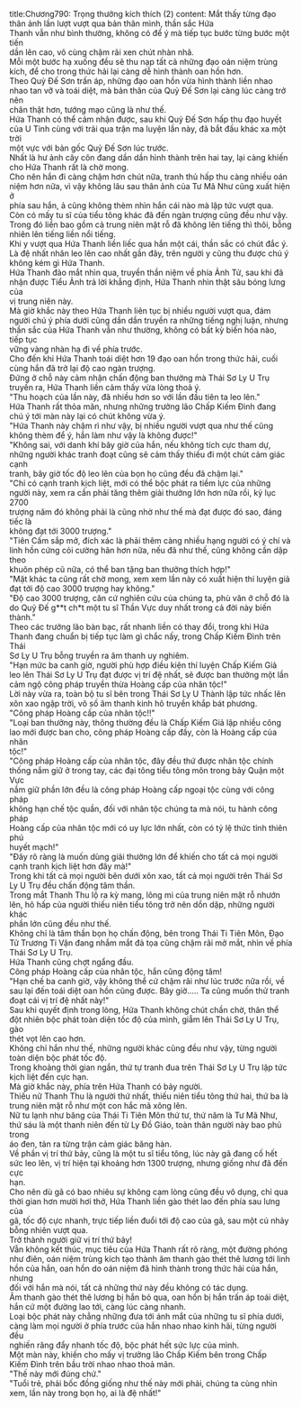 title:Chương790: Trọng thưởng kích thích (2)
content:
Mắt thấy từng đạo thân ảnh lần lượt vượt qua bản thân mình, thần sắc Hứa<br>Thanh vẫn như bình thường, không có để ý mà tiếp tục bước từng bước một tiến<br>dần lên cao, vô cùng chậm rãi xen chút nhàn nhã.<br>Mỗi một bước hạ xuống đều sẽ thu nạp tất cả những đạo oán niệm trùng<br>kích, để cho trong thức hải lại càng dễ hình thành oan hồn hơn.<br>Theo Quỷ Đế Sơn trấn áp, những đạo oan hồn vừa hình thành liền nhao<br>nhao tan vỡ và toái diệt, mà bản thân của Quỷ Đế Sơn lại càng lúc càng trở nên<br>chân thật hơn, tướng mạo cũng là như thế.<br>Hứa Thanh có thể cảm nhận được, sau khi Quỷ Đế Sơn hấp thu đạo huyết<br>của U Tinh cùng với trải qua trận ma luyện lần này, đã bắt đầu khác xa một trời<br>một vực với bản gốc Quỷ Đế Sơn lúc trước.<br>Nhất là hư ảnh cây côn đang dần dần hình thành trên hai tay, lại càng khiến<br>cho Hứa Thanh rất là chờ mong.<br>Cho nên hắn đi càng chậm hơn chút nữa, tranh thủ hấp thu càng nhiều oán<br>niệm hơn nữa, vì vậy không lâu sau thân ảnh của Tư Mã Như cũng xuất hiện ở<br>phía sau hắn, ả cũng không thèm nhìn hắn cái nào mà lập tức vượt qua.<br>Còn có mấy tu sĩ của tiểu tông khác đã đến ngàn trượng cũng đều như vậy.<br>Trong đó liền bao gồm cả trung niên mặt rỗ đã không lên tiếng thì thôi, bỗng<br>nhiên lên tiếng liền nổi tiếng.<br>Khi y vượt qua Hứa Thanh liền liếc qua hắn một cái, thần sắc có chút đắc ý.<br>Là đệ nhất nhân leo lên cao nhất gần đây, trên người y cũng thu được chú ý<br>không kém gì Hứa Thanh.<br>Hứa Thanh đảo mắt nhìn qua, truyền thần niệm về phía Ảnh Tử, sau khi đã<br>nhận được Tiểu Ảnh trả lời khẳng định, Hứa Thanh nhìn thật sâu bóng lưng của<br>vị trung niên này.<br>Mà giờ khắc này theo Hứa Thanh liên tục bị nhiều người vượt qua, đám<br>người chú ý phía dưới cũng dần dần truyền ra những tiếng nghị luận, nhưng<br>thần sắc của Hứa Thanh vẫn như thường, không có bất kỳ biến hóa nào, tiếp tục<br>vững vàng nhàn hạ đi về phía trước.<br>Cho đến khi Hứa Thanh toái diệt hơn 19 đạo oan hồn trong thức hải, cuối<br>cùng hắn đã trở lại độ cao ngàn trượng.<br>Đứng ở chỗ này cảm nhận chấn động ban thưởng mà Thái Sơ Ly U Trụ<br>truyền ra, Hứa Thanh liền cảm thấy vừa lòng thoả ý.<br>"Thu hoạch của lần này, đã nhiều hơn so với lần đầu tiên ta leo lên."<br>Hứa Thanh rất thỏa mãn, nhưng những trưởng lão Chấp Kiếm Đình đang<br>chú ý tới màn này lại có chút không vừa ý.<br>"Hứa Thanh này chậm rì như vậy, bị nhiều người vượt qua như thế cũng<br>không thèm để ý, hắn làm như vậy là không được!"<br>"Không sai, với danh khí bây giờ của hắn, nếu không tích cực tham dự,<br>những người khác tranh đoạt cũng sẽ cảm thấy thiếu đi một chút cảm giác cạnh<br>tranh, bây giờ tốc độ leo lên của bọn họ cũng đều đã chậm lại."<br>"Chỉ có cạnh tranh kịch liệt, mới có thể bộc phát ra tiềm lực của những<br>người này, xem ra cần phải tăng thêm giải thưởng lớn hơn nữa rồi, kỷ lục 2700<br>trượng năm đó không phải là cũng nhờ như thế mà đạt được đó sao, đáng tiếc là<br>không đạt tới 3000 trượng."<br>"Tiên Cấm sắp mở, đích xác là phải thêm càng nhiều hạng người có ý chí và<br>linh hồn cứng cỏi cường hãn hơn nữa, nếu đã như thế, cũng không cần dập theo<br>khuôn phép cũ nữa, có thể ban tặng ban thưởng thích hợp!"<br>"Mặt khác ta cũng rất chờ mong, xem xem lần này có xuất hiện thí luyện giả<br>đạt tới độ cao 3000 trượng hay không."<br>"Độ cao 3000 trượng, căn cứ nghiên cứu của chúng ta, phù văn ở chỗ đó là<br>do Quỷ Đế g**t ch*t một tu sĩ Thần Vực duy nhất trong cả đời này biến thành."<br>Theo các trưởng lão bàn bạc, rất nhanh liền có thay đổi, trong khi Hứa<br>Thanh đang chuẩn bị tiếp tục làm gì chắc nấy, trong Chấp Kiếm Đình trên Thái<br>Sơ Ly U Trụ bỗng truyền ra âm thanh uy nghiêm.<br>"Hạn mức ba canh giờ, người phù hợp điều kiện thí luyện Chấp Kiếm Giả<br>leo lên Thái Sơ Ly U Trụ đạt được vị trí đệ nhất, sẽ được ban thưởng một lần<br>cảm ngộ công pháp truyền thừa Hoàng cấp của nhân tộc!"<br>Lời này vừa ra, toàn bộ tu sĩ bên trong Thái Sơ Ly U Thành lập tức nhấc lên<br>xôn xao ngập trời, vô số âm thanh kinh hô truyền khắp bát phương.<br>"Công pháp Hoàng cấp của nhân tộc!!"<br>"Loại ban thưởng này, thông thường đều là Chấp Kiếm Giả lập nhiều công<br>lao mới được ban cho, công pháp Hoàng cấp đấy, còn là Hoàng cấp của nhân<br>tộc!"<br>"Công pháp Hoàng cấp của nhân tộc, đây đều thứ được nhân tộc chính<br>thống nắm giữ ở trong tay, các đại tông tiểu tông môn trong bảy Quận một Vực<br>nắm giữ phần lớn đều là công pháp Hoàng cấp ngoại tộc cùng với công pháp<br>không hạn chế tộc quần, đối với nhân tộc chúng ta mà nói, tu hành công pháp<br>Hoàng cấp của nhân tộc mới có uy lực lớn nhất, còn có tỷ lệ thức tỉnh thiên phú<br>huyết mạch!"<br>"Đây rõ ràng là muốn dùng giải thưởng lớn để khiến cho tất cả mọi người<br>cạnh tranh kịch liệt hơn đây mà!"<br>Trong khi tất cả mọi người bên dưới xôn xao, tất cả mọi người trên Thái Sơ<br>Ly U Trụ đều chấn động tâm thần.<br>Trong mắt Thanh Thu lộ ra kỳ mang, lông mi của trung niên mặt rỗ nhướn<br>lên, hô hấp của người thiếu niên tiểu tông trở nên dồn dập, những người khác<br>phần lớn cũng đều như thế.<br>Không chỉ là tâm thần bọn họ chấn động, bên trong Thái Ti Tiên Môn, Đạo<br>Tử Trương Ti Vận đang nhắm mắt đả tọa cũng chậm rãi mở mắt, nhìn về phía<br>Thái Sơ Ly U Trụ.<br>Hứa Thanh cũng chợt ngẩng đầu.<br>Công pháp Hoàng cấp của nhân tộc, hắn cũng động tâm!<br>"Hạn chế ba canh giờ, vậy không thể cứ chậm rãi như lúc trước nữa rồi, về<br>sau lại đến toái diệt oan hồn cũng được. Bây giờ..... Ta cũng muốn thử tranh<br>đoạt cái vị trí đệ nhất này!"<br>Sau khi quyết định trong lòng, Hứa Thanh không chút chần chờ, thân thể<br>đột nhiên bộc phát toàn diện tốc độ của mình, giẫm lên Thái Sơ Ly U Trụ, gào<br>thét vọt lên cao hơn.<br>Không chỉ hắn như thế, những người khác cũng đều như vậy, từng người<br>toàn diện bộc phát tốc độ.<br>Trong khoảng thời gian ngắn, thứ tự tranh đua trên Thái Sơ Ly U Trụ lập tức<br>kịch liệt đến cực hạn.<br>Mà giờ khắc này, phía trên Hứa Thanh có bảy người.<br>Thiếu nữ Thanh Thu là người thứ nhất, thiếu niên tiểu tông thứ hai, thứ ba là<br>trung niên mặt rỗ như một con hắc mã xông lên.<br>Nữ tu lạnh như băng của Thái Ti Tiên Môn thứ tư, thứ năm là Tư Mã Như,<br>thứ sáu là một thanh niên đến từ Ly Đồ Giáo, toàn thân người này bao phủ trong<br>áo đen, tản ra từng trận cảm giác băng hàn.<br>Về phần vị trí thứ bảy, cũng là một tu sĩ tiểu tông, lúc này gã đang cố hết<br>sức leo lên, vị trí hiện tại khoảng hơn 1300 trượng, nhưng giống như đã đến cực<br>hạn.<br>Cho nên dù gã có bao nhiêu sự không cam lòng cũng đều vô dụng, chỉ qua<br>thời gian hơn mười hơi thở, Hứa Thanh liền gào thét lao đến phía sau lưng của<br>gã, tốc độ cực nhanh, trực tiếp liền đuổi tới độ cao của gã, sau một cú nhảy<br>bỗng nhiên vượt qua.<br>Trở thành người giữ vị trí thứ bảy!<br>Vẫn không kết thúc, mục tiêu của Hứa Thanh rất rõ ràng, một đường phóng<br>như điên, oán niệm trùng kích tạo thành âm thanh gào thét thê lương tới linh<br>hồn của hắn, oan hồn do oán niệm đã hình thành trong thức hải của hắn, nhưng<br>đối với hắn mà nói, tất cả những thứ này đều không có tác dụng.<br>Âm thanh gào thét thê lương bị hắn bỏ qua, oan hồn bị hắn trấn áp toái diệt,<br>hắn cứ một đường lao tới, càng lúc càng nhanh.<br>Loại bộc phát này chẳng những đưa tới ánh mắt của những tu sĩ phía dưới,<br>càng làm mọi người ở phía trước của hắn nhao nhao kinh hãi, từng người đều<br>nghiến răng đẩy nhanh tốc độ, bộc phát hết sức lực của mình.<br>Một màn này, khiến cho mấy vị trưởng lão Chấp Kiếm bên trong Chấp<br>Kiếm Đình trên bầu trời nhao nhao thoả mãn.<br>"Thế này mới đúng chứ."<br>"Tuổi trẻ, phải bốc đồng giống như thế này mới phải, chúng ta cùng nhìn<br>xem, lần này trong bọn họ, ai là đệ nhất!"